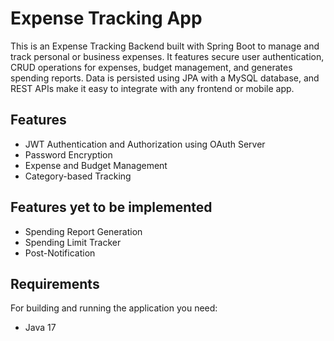 Expense Tracking App
============
This is an Expense Tracking Backend built with Spring Boot to manage and track personal or business expenses. It features secure user authentication, CRUD operations for expenses, budget management, and generates spending reports. Data is persisted using JPA with a MySQL database, and REST APIs make it easy to integrate with any frontend or mobile app.
## Features
- JWT Authentication and Authorization using OAuth Server
- Password Encryption
- Expense and Budget Management
- Category-based Tracking

## Features yet to be implemented
- Spending Report Generation
- Spending Limit Tracker
- Post-Notification

## Requirements

For building and running the application you need:

- Java 17

